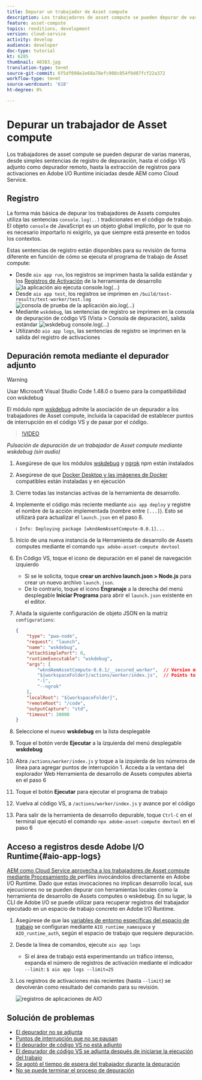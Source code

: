 ```yaml
---
title: Depurar un trabajador de Asset compute
description: Los trabajadores de asset compute se pueden depurar de varias maneras, desde simples sentencias de registro de depuración, hasta el código VS adjunto como depurador remoto, hasta la extracción de registros para activaciones en Adobe I/O Runtime iniciadas desde AEM como Cloud Service.
feature: asset-compute
topics: renditions, development
version: cloud-service
activity: develop
audience: developer
doc-type: tutorial
kt: 6285
thumbnail: 40383.jpg
translation-type: tm+mt
source-git-commit: 6f5df098e2e68a78efc908c054f9d07fcf22a372
workflow-type: tm+mt
source-wordcount: '618'
ht-degree: 0%

---
```



# Depurar un trabajador de Asset compute

Los trabajadores de asset compute se pueden depurar de varias maneras, desde simples sentencias de registro de depuración, hasta el código VS adjunto como depurador remoto, hasta la extracción de registros para activaciones en Adobe I/O Runtime iniciadas desde AEM como Cloud Service.

## Registro

La forma más básica de depurar los trabajadores de Assets computes utiliza las sentencias `console.log(..)` tradicionales en el código de trabajo. El objeto `console` de JavaScript es un objeto global implícito, por lo que no es necesario importarlo ni exigirlo, ya que siempre está presente en todos los contextos.

Estas sentencias de registro están disponibles para su revisión de forma diferente en función de cómo se ejecuta el programa de trabajo de Asset compute:

+ Desde `aio app run`, los registros se imprimen hasta la salida estándar y los [Registros de Activación](../develop/development-tool.md) de la herramienta de desarrollo
   ![la aplicación aio ejecuta console.log(...)](./assets/debug/console-log__aio-app-run.png)
+ Desde `aio app test`, los registros se imprimen en `/build/test-results/test-worker/test.log`
   ![consola de prueba de la aplicación aio.log(...)](./assets/debug/console-log__aio-app-test.png)
+ Mediante `wskdebug`, las sentencias de registro se imprimen en la consola de depuración de código VS (Vista > Consola de depuración), salida estándar
   ![wskdebug console.log(...)](./assets/debug/console-log__wskdebug.png)
+ Utilizando `aio app logs`, las sentencias de registro se imprimen en la salida del registro de activaciones

## Depuración remota mediante el depurador adjunto

>[!WARNING]
>
>Usar Microsoft Visual Studio Code 1.48.0 o bueno para la compatibilidad con wskdebug

El módulo npm [wskdebug](https://www.npmjs.com/package/@openwhisk/wskdebug) admite la asociación de un depurador a los trabajadores de Asset compute, incluida la capacidad de establecer puntos de interrupción en el código VS y de pasar por el código.

>[!VIDEO](https://video.tv.adobe.com/v/40383/?quality=12&learn=on)

_Pulsación de depuración de un trabajador de Asset compute mediante wskdebug (sin audio)_

1. Asegúrese de que los módulos [wskdebug](../set-up/development-environment.md#wskdebug) y [ngrok](../set-up/development-environment.md#ngork) npm están instalados
1. Asegúrese de que [Docker Desktop y las imágenes de Docker](../set-up/development-environment.md#docker) compatibles están instaladas y en ejecución
1. Cierre todas las instancias activas de la herramienta de desarrollo.
1. Implemente el código más reciente mediante `aio app deploy` y registre el nombre de la acción implementada (nombre entre `[...]`). Esto se utilizará para actualizar el `launch.json` en el paso 8.

   ```
   ℹ Info: Deploying package [wkndAemAssetCompute-0.0.1]...
   ```
1. Inicio de una nueva instancia de la Herramienta de desarrollo de Assets computes mediante el comando `npx adobe-asset-compute devtool`
1. En Código VS, toque el icono de depuración en el panel de navegación izquierdo
   + Si se le solicita, toque __crear un archivo launch.json > Node.js__ para crear un nuevo archivo `launch.json`.
   + De lo contrario, toque el icono __Engranaje__ a la derecha del menú desplegable __Iniciar Programa__ para abrir el `launch.json` existente en el editor.
1. Añada la siguiente configuración de objeto JSON en la matriz `configurations`:

   ```json
   {
       "type": "pwa-node",
       "request": "launch",
       "name": "wskdebug",
       "attachSimplePort": 0,
       "runtimeExecutable": "wskdebug",
       "args": [
           "wkndAemAssetCompute-0.0.1/__secured_worker",  // Version must match your Asset Compute worker's version
           "${workspaceFolder}/actions/worker/index.js",  // Points to your worker
           "-l",
           "--ngrok"
       ],
       "localRoot": "${workspaceFolder}",
       "remoteRoot": "/code",
       "outputCapture": "std",
       "timeout": 30000
   }
   ```

1. Seleccione el nuevo __wskdebug__ en la lista desplegable
1. Toque el botón verde __Ejecutar__ a la izquierda del menú desplegable __wskdebug__
1. Abra `/actions/worker/index.js` y toque a la izquierda de los números de línea para agregar puntos de interrupción 1. Acceda a la ventana del explorador Web Herramienta de desarrollo de Assets computes abierta en el paso 6
1. Toque el botón __Ejecutar__ para ejecutar el programa de trabajo
1. Vuelva al código VS, a `/actions/worker/index.js` y avance por el código
1. Para salir de la herramienta de desarrollo depurable, toque `Ctrl-C` en el terminal que ejecutó el comando `npx adobe-asset-compute devtool` en el paso 6

## Acceso a registros desde Adobe I/O Runtime{#aio-app-logs}

[AEM como Cloud Service aprovecha a los trabajadores de Asset compute mediante Procesamiento de ](../deploy/processing-profiles.md) perfiles invocándolos directamente en Adobe I/O Runtime. Dado que estas invocaciones no implican desarrollo local, sus ejecuciones no se pueden depurar con herramientas locales como la herramienta de desarrollo de Assets computes o wskdebug. En su lugar, la CLI de Adobe I/O se puede utilizar para recuperar registros del trabajador ejecutado en un espacio de trabajo concreto en Adobe I/O Runtime.

1. Asegúrese de que las [variables de entorno específicas del espacio de trabajo](../deploy/runtime.md) se configuran mediante `AIO_runtime_namespace` y `AIO_runtime_auth`, según el espacio de trabajo que requiere depuración.
1. Desde la línea de comandos, ejecute `aio app logs`
   + Si el área de trabajo está experimentando un tráfico intenso, expanda el número de registros de activación mediante el indicador `--limit`:
      `$ aio app logs --limit=25`
1. Los registros de activaciones más recientes (hasta `--limit`) se devolverán como resultado del comando para su revisión.

   ![registros de aplicaciones de AIO](./assets/debug/aio-app-logs.png)

## Solución de problemas

+ [El depurador no se adjunta](../troubleshooting.md#debugger-does-not-attach)
+ [Puntos de interrupción que no se pausan](../troubleshooting.md#breakpoints-no-pausing)
+ [El depurador de código VS no está adjunto](../troubleshooting.md#vs-code-debugger-not-attached)
+ [El depurador de código VS se adjunta después de iniciarse la ejecución del trabajo](../troubleshooting.md#vs-code-debugger-attached-after-worker-execution-began)
+ [Se agotó el tiempo de espera del trabajador durante la depuración](../troubleshooting.md#worker-times-out-while-debugging)
+ [No se puede terminar el proceso de depuración](../troubleshooting.md#cannot-terminate-debugger-process)
